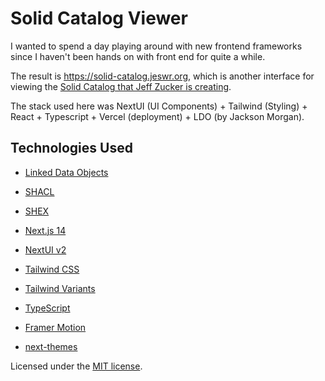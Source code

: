 # Solid Catalog Viewer

I wanted to spend a day playing around with new frontend frameworks since I haven't been hands on with front end for quite a while.

The result is https://solid-catalog.jeswr.org, which is another interface for viewing the [Solid Catalog that Jeff Zucker is creating](https://github.com/solid-contrib/catalog?tab=readme-ov-file).

The stack used here was NextUI (UI Components) + Tailwind (Styling) + React + Typescript + Vercel (deployment) + LDO (by Jackson Morgan).

## Technologies Used

- [Linked Data Objects](https://github.com/o-development/ldo)
- [SHACL](https://www.w3.org/TR/shacl/)
- [SHEX](https://shex.io)

- [Next.js 14](https://nextjs.org/docs/getting-started)
- [NextUI v2](https://nextui.org/)
- [Tailwind CSS](https://tailwindcss.com/)
- [Tailwind Variants](https://tailwind-variants.org)
- [TypeScript](https://www.typescriptlang.org/)
- [Framer Motion](https://www.framer.com/motion/)
- [next-themes](https://github.com/pacocoursey/next-themes)

Licensed under the [MIT license](https://github.com/jeswr/solid-catalog/blob/main/LICENSE).
